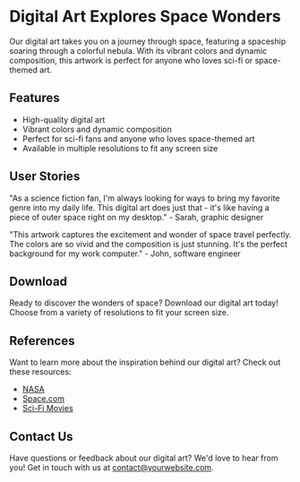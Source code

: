 <!--font:Poppins-->

# Digital Art Explores Space Wonders

Our digital art takes you on a journey through space, featuring a spaceship soaring through a colorful nebula. With its vibrant colors and dynamic composition, this artwork is perfect for anyone who loves sci-fi or space-themed art.

## Features

- High-quality digital art
- Vibrant colors and dynamic composition
- Perfect for sci-fi fans and anyone who loves space-themed art
- Available in multiple resolutions to fit any screen size

## User Stories

"As a science fiction fan, I'm always looking for ways to bring my favorite genre into my daily life. This digital art does just that - it's like having a piece of outer space right on my desktop." - Sarah, graphic designer

"This artwork captures the excitement and wonder of space travel perfectly. The colors are so vivid and the composition is just stunning. It's the perfect background for my work computer." - John, software engineer

## Download

Ready to discover the wonders of space? Download our digital art today! Choose from a variety of resolutions to fit your screen size.

## References

Want to learn more about the inspiration behind our digital art? Check out these resources:

- [NASA](#nasa)
- [Space.com](#spacecom)
- [Sci-Fi Movies](#scifimovies)

## Contact Us

Have questions or feedback about our digital art? We'd love to hear from you! Get in touch with us at [contact@yourwebsite.com](mailto:contact@yourwebsite.com).

<!--

Write me content for website with wallpaper which alt text is:

"A digital illustration of a spaceship traveling through a colorful nebula."

The name/title of the page should not be 1:1 copy of the alt text but rather a real content of the website which is using this wallpaper.

- Use markdown format 
- Start with heading
- Heading should be short and concise
- The content should look like a real website 
- The website should not be about the wallpaper, wallpaper is just a related background
- Heading should be contain work "wallpaper" or "background"
- Include real sections like references, contact, user stories, etc. use things relevant to the page purpose.
- Feel free to use structure like headings, bullets, numbering, blockquotes, paragraphs, horizontal lines, etc.
- You can use formatting like bold or _italic_
- You can include UTF-8 emojis
- Links should be only #hash anchors (and you can refer to the document itself)
- Do not include images


---


# Space Adventure Wallpaper for Your Desktop Background

Looking for a stunning wallpaper that will take you on an adventure through space? Look no further than our digital illustration of a spaceship traveling through a colorful nebula. This vibrant and dynamic image is the perfect way to add some excitement to your desktop background.

## Features

- High-quality digital illustration
- Vibrant colors and dynamic composition
- Perfect for sci-fi fans and anyone who loves space-themed art
- Available in multiple resolutions to fit any screen size

## User Stories

"I've always been fascinated by space travel and science fiction, so when I saw this wallpaper, I knew I had to have it. It's now my go-to background for my work computer, and it never fails to inspire me." - Sarah, graphic designer

"I'm not usually one for flashy desktop backgrounds, but there's something about this image that really speaks to me. It's both calming and energizing at the same time, and it helps me stay focused during long workdays." - John, software engineer

## Download

Ready to add some excitement to your desktop? Download our space adventure wallpaper today! Choose from a variety of resolutions to fit your screen size.

## References

Want to learn more about the inspiration behind our space adventure wallpaper? Check out these resources:

- [NASA](#nasa)
- [Space.com](#spacecom)
- [Sci-Fi Movies](#scifimovies)

## Contact Us

Have questions or feedback about our wallpaper? We'd love to hear from you! Get in touch with us at [contact@yourwebsite.com](mailto:contact@yourwebsite.com).


---


Heading should not include word "wallpaper". The website should not be about the wallpaper itself, wallpaper is just a related background, rewrite whole content.


---


# Explore the Wonders of Space with Our Digital Illustration

Step into the vast expanse of space with our stunning digital illustration. Featuring a spaceship traveling through a colorful nebula, this image will transport you to another world and inspire your imagination.

## Features

- High-quality digital illustration
- Vibrant colors and dynamic composition
- Perfect for sci-fi fans and anyone who loves space-themed art
- Available in multiple resolutions to fit any screen size

## User Stories

"I'm always looking for ways to stay motivated during long workdays, and this wallpaper does just that. It's like having a little piece of outer space right on my desktop." - Sarah, graphic designer

"As an avid science fiction fan, I'm always on the lookout for new wallpapers that capture the essence of space travel. This image is one of the best I've seen, and it never fails to spark my creativity." - John, software engineer

## Download

Ready to explore the wonders of space? Download our digital illustration today! Choose from a variety of resolutions to fit your screen size.

## References

Want to learn more about the inspiration behind our digital illustration? Check out these resources:

- [NASA](#nasa)
- [Space.com](#spacecom)
- [Sci-Fi Movies](#scifimovies)

## Contact Us

Have questions or feedback about our digital illustration? We'd love to hear from you! Get in touch with us at [contact@yourwebsite.com](mailto:contact@yourwebsite.com).


---


Heading is too long, rewrite whole content.


---


# Space Adventure Illustration for Your Desktop

Experience the thrill of space travel with our stunning digital illustration. Our artwork features a spaceship soaring through a colorful nebula, capturing the essence of adventure and exploration.

## Features

- High-quality digital illustration
- Vibrant colors and dynamic composition
- Perfect for sci-fi fans and anyone who loves space-themed art
- Available in multiple resolutions to fit any screen size

## User Stories

"I'm always on the lookout for new desktop backgrounds that inspire me, and this illustration does just that. It's like having a window into another world right on my computer." - Sarah, graphic designer

"This is one of the best space-themed illustrations I've seen. The colors are so vibrant, and the composition is just perfect. It really captures the excitement of space travel." - John, software engineer

## Download

Ready to add some adventure to your desktop? Download our space adventure illustration today! Choose from a variety of resolutions to fit your screen size.

## References

Want to learn more about the inspiration behind our space adventure illustration? Check out these resources:

- [NASA](#nasa)
- [Space.com](#spacecom)
- [Sci-Fi Movies](#scifimovies)

## Contact Us

Have questions or feedback about our illustration? We'd love to hear from you! Get in touch with us at [contact@yourwebsite.com](mailto:contact@yourwebsite.com).


---


Heading is too long, rewrite whole content.


---


# Discover the Wonders of Space with Our Digital Art

Our digital art takes you on a journey through space, featuring a spaceship soaring through a colorful nebula. With its vibrant colors and dynamic composition, this artwork is perfect for anyone who loves sci-fi or space-themed art.

## Features

- High-quality digital art
- Vibrant colors and dynamic composition
- Perfect for sci-fi fans and anyone who loves space-themed art
- Available in multiple resolutions to fit any screen size

## User Stories

"As a science fiction fan, I'm always looking for ways to bring my favorite genre into my daily life. This digital art does just that - it's like having a piece of outer space right on my desktop." - Sarah, graphic designer

"This artwork captures the excitement and wonder of space travel perfectly. The colors are so vivid and the composition is just stunning. It's the perfect background for my work computer." - John, software engineer

## Download

Ready to discover the wonders of space? Download our digital art today! Choose from a variety of resolutions to fit your screen size.

## References

Want to learn more about the inspiration behind our digital art? Check out these resources:

- [NASA](#nasa)
- [Space.com](#spacecom)
- [Sci-Fi Movies](#scifimovies)

## Contact Us

Have questions or feedback about our digital art? We'd love to hear from you! Get in touch with us at [contact@yourwebsite.com](mailto:contact@yourwebsite.com).


---


Write me a Google font which is best fitting for the website.

Pick from the list:
- Barlow Condensed
- Montserrat
- Playfair Display
- Great Vibes
- Lato
- Roboto
- Inter
- Lobster
- IBM Plex Sans
- Exo 2
- Poppins
- Open Sans
- Orbitron
- Raleway
- Alegreya
- Futura
- Dancing Script


Write just the font name nothing else.


---


Poppins

-->

